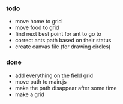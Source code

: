 ### todo

* move home to grid
* move food to grid 
* find next best point for ant to go to
* correct ants path based on their status
* create canvas file (for drawing circles)

### done

* add everything on the field grid
* move path to main.js
* make the path disappear after some time
* make a grid
